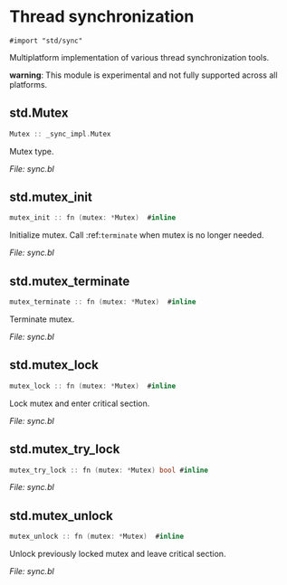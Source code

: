# Thread synchronization

`#import "std/sync"`

Multiplatform implementation of various thread synchronization tools.

**warning**: This module is experimental and not fully supported across all platforms.

## std.Mutex

```c
Mutex :: _sync_impl.Mutex
```

Mutex type.



*File: sync.bl*


## std.mutex_init

```c
mutex_init :: fn (mutex: *Mutex)  #inline
```

Initialize mutex. Call :ref:`terminate` when mutex is no longer needed.



*File: sync.bl*


## std.mutex_terminate

```c
mutex_terminate :: fn (mutex: *Mutex)  #inline
```

Terminate mutex.



*File: sync.bl*


## std.mutex_lock

```c
mutex_lock :: fn (mutex: *Mutex)  #inline
```

Lock mutex and enter critical section.



*File: sync.bl*


## std.mutex_try_lock

```c
mutex_try_lock :: fn (mutex: *Mutex) bool #inline
```



*File: sync.bl*


## std.mutex_unlock

```c
mutex_unlock :: fn (mutex: *Mutex)  #inline
```

Unlock previously locked mutex and leave critical section.



*File: sync.bl*


